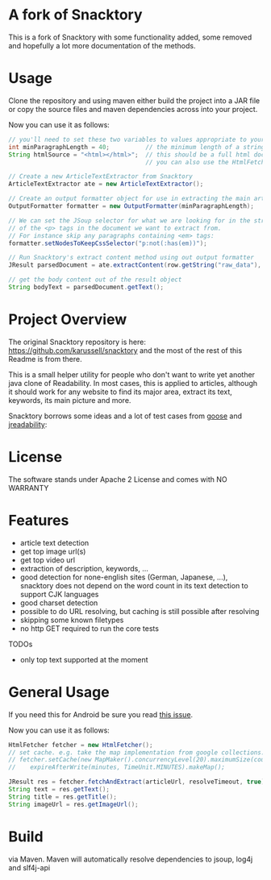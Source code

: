 # A fork of Snacktory

This is a fork of Snacktory with some functionality added, some removed and hopefully a lot more documentation of the methods. 

# Usage

Clone the repository and using maven either build the project into a JAR file or copy the source files and maven dependencies across into your project. 

 Now you can use it as follows:
 
 ```java
 // you'll need to set these two variables to values appropriate to your needs. :
 int minParagraphLength = 40;          // the minimum length of a string between <p> and </p> tags to keep.
 String htmlSource = "<html></html>";  // this should be a full html document,
                                       // you can also use the HtmlFetcher class to get a document for you. 
 
// Create a new ArticleTextExtractor from Snacktory
ArticleTextExtractor ate = new ArticleTextExtractor();

// Create an output formatter object for use in extracting the main article text.
OutputFormatter formatter = new OutputFormatter(minParagraphLength);

// We can set the JSoup selector for what we are looking for in the structure 
// of the <p> tags in the document we want to extract from.
// For instance skip any paragraphs containing <em> tags:
formatter.setNodesToKeepCssSelector("p:not(:has(em))");

// Run Snacktory's extract content method using out output formatter
JResult parsedDocument = ate.extractContent(row.getString("raw_data"), formatter);

// get the body content out of the result object
String bodyText = parsedDocument.getText();
```

# Project Overview

The original Snacktory repository is here: https://github.com/karussell/snacktory and the most of the rest of this Readme is from there. 

This is a small helper utility for people who don't want to write yet another java clone of Readability.
In most cases, this is applied to articles, although it should work for any website to find its major
area, extract its text, keywords, its main picture and more.

Snacktory borrows some ideas and a lot of test cases from [goose](https://github.com/GravityLabs/goose) 
and [jreadability](https://github.com/ifesdjeen/jReadability):

# License 

The software stands under Apache 2 License and comes with NO WARRANTY

# Features

 * article text detection 
 * get top image url(s)
 * get top video url
 * extraction of description, keywords, ...
 * good detection for none-english sites (German, Japanese, ...), snacktory does not depend on the word count in its text detection to support CJK languages 
 * good charset detection
 * possible to do URL resolving, but caching is still possible after resolving
 * skipping some known filetypes
 * no http GET required to run the core tests

TODOs

 * only top text supported at the moment


# General Usage

 If you need this for Android be sure you read [this issue](https://github.com/karussell/snacktory/issues/36).

 Now you can use it as follows:
 
 ```java
 HtmlFetcher fetcher = new HtmlFetcher();
 // set cache. e.g. take the map implementation from google collections:
 // fetcher.setCache(new MapMaker().concurrencyLevel(20).maximumSize(count).
 //    expireAfterWrite(minutes, TimeUnit.MINUTES).makeMap();

 JResult res = fetcher.fetchAndExtract(articleUrl, resolveTimeout, true);
 String text = res.getText(); 
 String title = res.getTitle(); 
 String imageUrl = res.getImageUrl();
```

# Build

via Maven. Maven will automatically resolve dependencies to jsoup, log4j and slf4j-api
